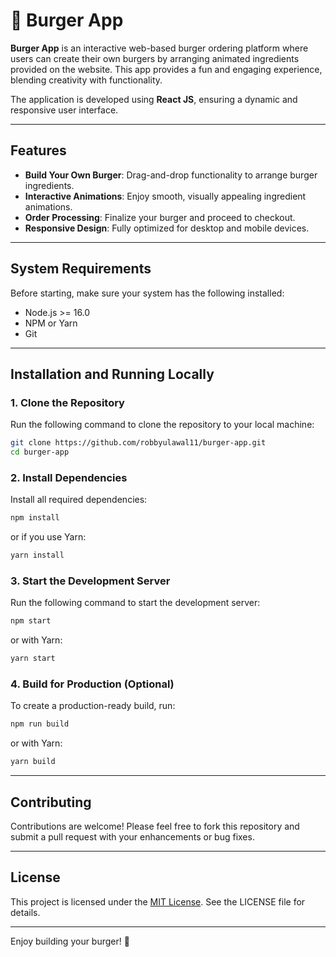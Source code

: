 # 🍔 Burger App

**Burger App** is an interactive web-based burger ordering platform where users can create their own burgers by arranging animated ingredients provided on the website. This app provides a fun and engaging experience, blending creativity with functionality.

The application is developed using **React JS**, ensuring a dynamic and responsive user interface.

---

## Features
- **Build Your Own Burger**: Drag-and-drop functionality to arrange burger ingredients.  
- **Interactive Animations**: Enjoy smooth, visually appealing ingredient animations.  
- **Order Processing**: Finalize your burger and proceed to checkout.  
- **Responsive Design**: Fully optimized for desktop and mobile devices.  

---

## System Requirements
Before starting, make sure your system has the following installed:
- Node.js >= 16.0
- NPM or Yarn
- Git  

---

## Installation and Running Locally

### 1. Clone the Repository
Run the following command to clone the repository to your local machine:
```bash
git clone https://github.com/robbyulawal11/burger-app.git
cd burger-app
```

### 2. Install Dependencies
Install all required dependencies:
```bash
npm install
```
or if you use Yarn:
```bash
yarn install
```

### 3. Start the Development Server
Run the following command to start the development server:
```bash
npm start
```
or with Yarn:
```bash
yarn start
```

### 4. Build for Production (Optional)
To create a production-ready build, run:
```bash
npm run build
```
or with Yarn:
```bash
yarn build
```

---

## Contributing
Contributions are welcome! Please feel free to fork this repository and submit a pull request with your enhancements or bug fixes.

---

## License
This project is licensed under the [MIT License](https://opensource.org/licenses/MIT). See the LICENSE file for details.

---

Enjoy building your burger! 🍔
